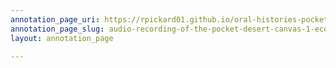 ```yaml
---
annotation_page_uri: https://rpickard01.github.io/oral-histories-pocket-desert/annotations/audio-recording-of-the-pocket-desert-canvas-1-ecology-climate-land.json
annotation_page_slug: audio-recording-of-the-pocket-desert-canvas-1-ecology-climate-land
layout: annotation_page

---
```

